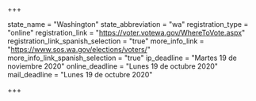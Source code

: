 +++

state_name = "Washington"
state_abbreviation = "wa"
registration_type = "online"
registration_link = "https://voter.votewa.gov/WhereToVote.aspx"
registration_link_spanish_selection = "true"
more_info_link = "https://www.sos.wa.gov/elections/voters/"
more_info_link_spanish_selection = "true"
ip_deadline = "Martes 19 de noviembre 2020"
online_deadline = "Lunes 19 de octubre 2020"
mail_deadline = "Lunes 19 de octubre 2020"

+++